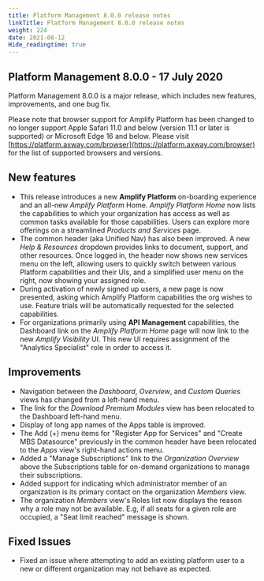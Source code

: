 ```yaml
---
title: Platform Management 8.0.0 release notes
linkTitle: Platform Management 8.0.0 release notes
weight: 224
date: 2021-08-12
Hide_readingtime: true
---
```


## Platform Management 8.0.0 - 17 July 2020

Platform Management 8.0.0 is a major release, which includes new features, improvements, and one bug fix.

Please note that browser support for Amplify Platform has been changed to no longer support Apple Safari 11.0 and below (version 11.1 or later is supported) or Microsoft Edge 16 and below. Please visit [https://platform.axway.com/browser](https://platform.axway.com/browser) for the list of supported browsers and versions.

## New features

* This release introduces a new **Amplify Platform** on-boarding experience and an all-new _Amplify Platform_ Home. _Amplify Platform Home_ now lists the capabilities to which your organization has access as well as common tasks available for those capabilities. Users can explore more offerings on a streamlined _Products and Services_ page.
* The common header (aka Unified Nav) has also been improved. A new _Help & Resources_ dropdown provides links to document, support, and other resources. Once logged in, the header now shows new services menu on the left, allowing users to quickly switch between various Platform capabilities and their UIs, and a simplified user menu on the right, now showing your assigned role.
* During activation of newly signed up users, a new page is now presented, asking which Amplify Platform capabilities the org wishes to use. Feature trials will be automatically requested for the selected capabilities.
* For organizations primarily using **API Management** capabilities, the Dashboard link on the _Amplify Platform Home_ page will now link to the new _Amplify Visibility_ UI. This new UI requires assignment of the "Analytics Specialist" role in order to access it.

## Improvements

* Navigation between the _Dashboard_, _Overview_, and _Custom Queries_ views has changed from a left-hand menu.
* The link for the _Download Premium Modules_ view has been relocated to the Dashboard left-hand menu.
* Display of long app names of the Apps table is improved.
* The Add (+) menu items for "Register App for Services" and "Create MBS Datasource" previously in the common header have been relocated to the _Apps_ view's right-hand actions menu.
* Added a "Manage Subscriptions" link to the _Organization Overview_ above the Subscriptions table for on-demand organizations to manage their subscriptions.
* Added support for indicating which administrator member of an organization is its primary contact on the organization _Members_ view.
* The organization _Members_ view's Roles list now displays the reason why a role may not be available. E.g, if all seats for a given role are occupied, a "Seat limit reached" message is shown.

## Fixed Issues

* Fixed an issue where attempting to add an existing platform user to a new or different organization may not behave as expected.
